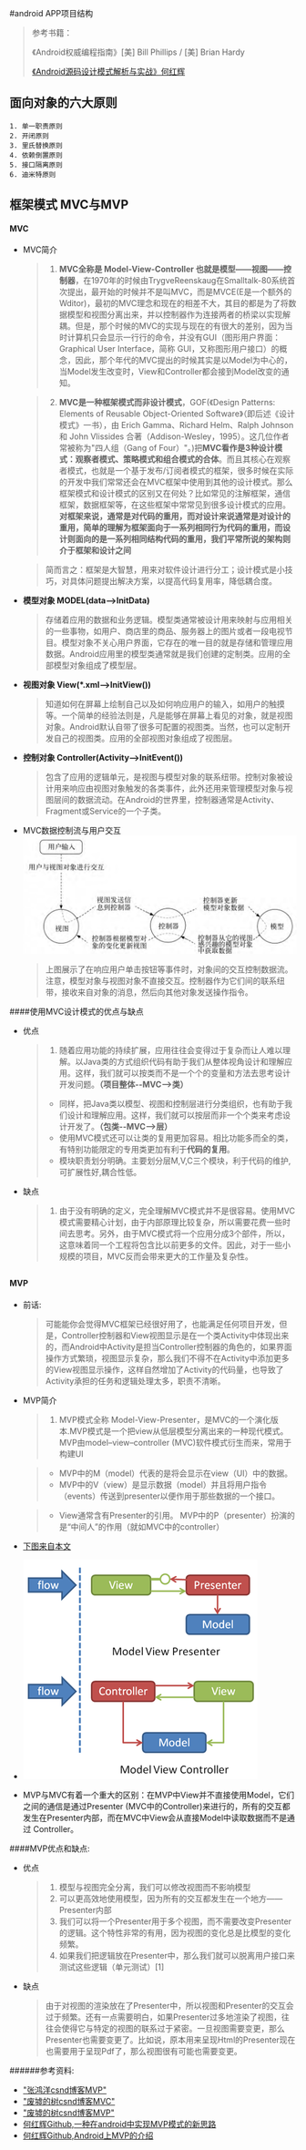 #android APP项目结构

> 参考书籍：
> 
> 《Android权威编程指南》[美] Bill Phillips / [美] Brian Hardy
> 
> [《Android源码设计模式解析与实战》何红辉](http://blog.csdn.net/bboyfeiyu/article/details/50103471)
	
## 面向对象的六大原则
	1. 单一职责原则
	2. 开闭原则
	3. 里氏替换原则
	4. 依赖倒置原则
	5. 接口隔离原则
	6. 迪米特原则
## 框架模式 MVC与MVP
#### MVC
* MVC简介
	>1. **MVC全称是 Model-View-Controller 也就是模型——视图——控制器**，在1970年的时候由TrygveReenskaug在Smalltalk-80系统首次提出，最开始的时候并不是叫MVC，而是MVCE(E是一个额外的Wditor)，最初的MVC理念和现在的相差不大，其目的都是为了将数据模型和视图分离出来，并以控制器作为连接两者的桥梁以实现解耦。但是，那个时候的MVC的实现与现在的有很大的差别，因为当时计算机只会显示一行行的命令，并没有GUI（图形用户界面：Graphical User Interface，简称 GUI，又称图形用户接口）的概念，因此，那个年代的MVC提出的时候其实是以Model为中心的，当Model发生改变时，View和Controller都会接到Model改变的通知。
	
	>2. **MVC是一种框架模式而非设计模式**，GOF(《Design Patterns: Elements of Reusable Object-Oriented Software》（即后述《设计模式》一书），由 Erich Gamma、Richard Helm、Ralph Johnson 和 John Vlissides 合著（Addison-Wesley，1995）。这几位作者常被称为"四人组（Gang of Four）"。)把**MVC看作是3种设计模式：观察者模式、策略模式和组合模式的合体**。而且其核心在观察者模式，也就是一个基于发布/订阅者模式的框架，很多时候在实际的开发中我们常常还会在MVC框架中使用到其他的设计模式。那么框架模式和设计模式的区别又在何处？比如常见的注解框架，通信框架，数据框架等，在这些框架中常常见到很多设计模式的应用。 **对框架来说，通常是对代码的重用，而对设计来说通常是对设计的重用，简单的理解为框架面向于一系列相同行为代码的重用，而设计则面向的是一系列相同结构代码的重用，我们平常所说的架构则介于框架和设计之间**
	
	> 简而言之：框架是大智慧，用来对软件设计进行分工；设计模式是小技巧，对具体问题提出解决方案，以提高代码复用率，降低耦合度。

* **模型对象 MODEL(data-->InitData)** 
	>存储着应用的数据和业务逻辑。模型类通常被设计用来映射与应用相关的一些事物，如用户、商店里的商品、服务器上的图片或者一段电视节目。模型对象不关心用户界面，它存在的唯一目的就是存储和管理应用数据。Android应用里的模型类通常就是我们创建的定制类。应用的全部模型对象组成了模型层。

* **视图对象 View(\*.xml-->InitView())** 
	> 知道如何在屏幕上绘制自己以及如何响应用户的输入，如用户的触摸等。一个简单的经验法则是，凡是能够在屏幕上看见的对象，就是视图对象。Android默认自带了很多可配置的视图类。当然，也可以定制开发自己的视图类。应用的全部视图对象组成了视图层。

* **控制对象 Controller(Activity-->InitEvent())** 
	>包含了应用的逻辑单元，是视图与模型对象的联系纽带。控制对象被设计用来响应由视图对象触发的各类事件，此外还用来管理模型对象与视图层间的数据流动。在Android的世界里，控制器通常是Activity、Fragment或Service的一个子类。

* MVC数据控制流与用户交互
	![MVC数据控制流与用户交互](MVC.png)
	> 上图展示了在响应用户单击按钮等事件时，对象间的交互控制数据流。注意，模型对象与视图对象不直接交互。控制器作为它们间的联系纽带，接收来自对象的消息，然后向其他对象发送操作指令。

####使用MVC设计模式的优点与缺点
* 优点
	>1. 随着应用功能的持续扩展，应用往往会变得过于复杂而让人难以理解。以Java类的方式组织代码有助于我们从整体视角设计和理解应用。这样，我们就可以按类而不是一个个的变量和方法去思考设计开发问题。**（项目整体--MVC-->类）**
	>* 同样，把Java类以模型、视图和控制层进行分类组织，也有助于我们设计和理解应用。这样，我们就可以按层而非一个个类来考虑设计开发了。**（包类--MVC-->层）**
	>* 使用MVC模式还可以让类的复用更加容易。相比功能多而全的类，有特别功能限定的专用类更加有利于**代码的复用**。
	>* 模块职责划分明确。主要划分层M,V,C三个模块，利于代码的维护,可扩展性好,耦合性低。
* 缺点
	>1. 由于没有明确的定义，完全理解MVC模式并不是很容易。使用MVC模式需要精心计划，由于内部原理比较复杂，所以需要花费一些时间去思考。另外，由于MVC模式将一个应用分成3个部件，所以，这意味着同一个工程将包含比以前更多的文件。因此，对于一些小规模的项目，MVC反而会带来更大的工作量及复杂性。


##
#### MVP
* 前话:
	> 可能能你会觉得MVC框架已经很好用了，也能满足任何项目开发，但是，Controller控制器和View视图显示是在一个类Activity中体现出来的，而Android中Activity是担当Controller控制器的角色的，如果界面操作方式繁琐，视图显示复杂，那么我们不得不在Activity中添加更多的View视图显示操作，这样自然增加了Activity的代码量，也导致了Activity承担的任务和逻辑处理太多，职责不清晰。

* MVP简介
	> 1. MVP模式全称 Model-View-Presenter，是MVC的一个演化版本.MVP模式是一个把view从低层模型分离出来的一种现代模式。MVP由model–view–controller (MVC)软件模式衍生而来，常用于构建UI

	> * MVP中的M（model）代表的是将会显示在view（UI）中的数据。
	> * MVP中的V（view）是显示数据（model）并且将用户指令（events）传送到presenter以便作用于那些数据的一个接口。
	
	> * View通常含有Presenter的引用。
	MVP中的P（presenter）扮演的是“中间人”的作用（就如MVC中的controller）
 
* [下图来自本文](http://droidumm.blogspot.com/2011/11/concept-model-view-present-mvp-pattern.html)
* ![MVC_MVP](MVC_MVP.png)

* MVP与MVC有着一个重大的区别：在MVP中View并不直接使用Model，它们之间的通信是通过Presenter (MVC中的Controller)来进行的，所有的交互都发生在Presenter内部，而在MVC中View会从直接Model中读取数据而不是通过 Controller。

####MVP优点和缺点:
* 优点
	> 1. 模型与视图完全分离，我们可以修改视图而不影响模型
	> 2. 可以更高效地使用模型，因为所有的交互都发生在一个地方——Presenter内部
	> 3. 我们可以将一个Presenter用于多个视图，而不需要改变Presenter的逻辑。这个特性非常的有用，因为视图的变化总是比模型的变化频繁。
	> 4. 如果我们把逻辑放在Presenter中，那么我们就可以脱离用户接口来测试这些逻辑（单元测试）[1] 
* 缺点
	> 由于对视图的渲染放在了Presenter中，所以视图和Presenter的交互会过于频繁。还有一点需要明白，如果Presenter过多地渲染了视图，往往会使得它与特定的视图的联系过于紧密。一旦视图需要变更，那么Presenter也需要变更了。比如说，原本用来呈现Html的Presenter现在也需要用于呈现Pdf了，那么视图很有可能也需要变更。

######参考资料:

* [ "张鸿洋csnd博客MVP"](http://blog.csdn.net/lmj623565791/article/details/46596109)
* [ "废墟的树csnd博客MVC"](http://blog.csdn.net/feiduclear_up/article/details/46363207)
* [ "废墟的树csnd博客MVP"](http://blog.csdn.net/feiduclear_up/article/details/46374653)
* [何红辉Github,一种在android中实现MVP模式的新思路](https://github.com/hehonghui/android-tech-frontier/tree/master/androidweekly/%E4%B8%80%E7%A7%8D%E5%9C%A8android%E4%B8%AD%E5%AE%9E%E7%8E%B0MVP%E6%A8%A1%E5%BC%8F%E7%9A%84%E6%96%B0%E6%80%9D%E8%B7%AF)
* [何红辉Github,Android上MVP的介绍](https://github.com/hehonghui/android-tech-frontier/blob/master/issue-12/Android%E4%B8%8AMVP%E7%9A%84%E4%BB%8B%E7%BB%8D.md)
